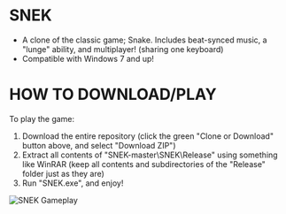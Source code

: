 # SNEK
+ A clone of the classic game; Snake. Includes beat-synced music, a "lunge" ability, and multiplayer! (sharing one keyboard)
+ Compatible with Windows 7 and up!

HOW TO DOWNLOAD/PLAY
===========
To play the game:
1. Download the entire repository (click the green "Clone or Download" button above, and select "Download ZIP")
2. Extract all contents of "SNEK-master\SNEK\Release" using something like WinRAR (keep all contents and subdirectories of the "Release" folder just as they are)
3. Run "SNEK.exe", and enjoy!

![SNEK Gameplay](https://static.wixstatic.com/media/dfc191_2b8c85309d6d4e989cf115a14c6ed5cb~mv2.png)
